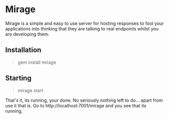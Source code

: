 Mirage
======

Mirage is a simple and easy to use server for hosting responses to fool your applications into thinking that they are talking to real endpoints
whilst you are developing them.

Installation
------------
> gem install mirage

Starting
--------
> mirage start

That's it, its running, your done. No seriously nothing left to do... apart from use it that is. Go to http://localhost:7001/mirage and you see that its running.

